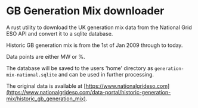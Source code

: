 # GB Generation Mix downloader

A rust utility to download the UK generation mix data from the National Grid ESO API
and convert it to a sqlite database.

Historic GB generation mix is from the 1st of Jan 2009 through to today.

Data points are either MW or %.

The database will be saved to the users 'home' directory as `generation-mix-national.sqlite` and can be used
in further processing.

The original data is available
at [https://www.nationalgrideso.com](https://www.nationalgrideso.com/data-portal/historic-generation-mix/historic_gb_generation_mix).
